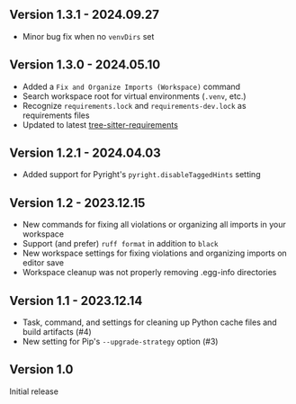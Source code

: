 ## Version 1.3.1 - 2024.09.27

* Minor bug fix when no `venvDirs` set


## Version 1.3.0 - 2024.05.10

* Added a `Fix and Organize Imports (Workspace)` command
* Search workspace root for virtual environments (`.venv`, etc.)
* Recognize `requirements.lock` and `requirements-dev.lock` as requirements files
* Updated to latest [tree-sitter-requirements](https://github.com/tree-sitter-grammars/tree-sitter-requirements)


## Version 1.2.1 - 2024.04.03

* Added support for Pyright's `pyright.disableTaggedHints` setting


## Version 1.2 - 2023.12.15

* New commands for fixing all violations or organizing all imports in your workspace
* Support (and prefer) `ruff format` in addition to `black`
* New workspace settings for fixing violations and organizing imports on editor save
* Workspace cleanup was not properly removing .egg-info directories


## Version 1.1 - 2023.12.14

* Task, command, and settings for cleaning up Python cache files and build artifacts (#4)
* New setting for Pip's `--upgrade-strategy` option (#3)


## Version 1.0

Initial release
